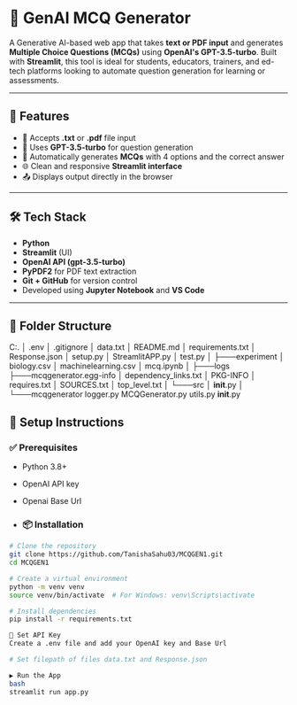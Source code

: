 # 🧠 GenAI MCQ Generator

A Generative AI-based web app that takes **text or PDF input** and generates **Multiple Choice Questions (MCQs)** using **OpenAI's GPT-3.5-turbo**.
Built with **Streamlit**, this tool is ideal for students, educators, trainers, and ed-tech platforms looking to automate question generation for learning or assessments.

---

## 🚀 Features

- 📄 Accepts **.txt** or **.pdf** file input
- 🤖 Uses **GPT-3.5-turbo** for question generation
- 🧠 Automatically generates **MCQs** with 4 options and the correct answer
- 🌐 Clean and responsive **Streamlit interface**
- 📤 Displays output directly in the browser

---

## 🛠️ Tech Stack

- **Python**
- **Streamlit** (UI)
- **OpenAI API (gpt-3.5-turbo)**
- **PyPDF2** for PDF text extraction
- **Git + GitHub** for version control
- Developed using **Jupyter Notebook** and **VS Code**

---

## 📁 Folder Structure
C:.
│   .env
│   .gitignore
│   data.txt
│   README.md
│   requirements.txt
│   Response.json
│   setup.py
│   StreamlitAPP.py
│   test.py
│
├───experiment
│       biology.csv
│       machinelearning.csv
│       mcq.ipynb
│
├───logs
├───mcqgenerator.egg-info
│       dependency_links.txt
│       PKG-INFO
│       requires.txt
│       SOURCES.txt
│       top_level.txt
│
└───src
    │   __init__.py
    │
    └───mcqgenerator
            logger.py
            MCQGenerator.py
            utils.py
            __init__.py

## 🔧 Setup Instructions

### ✅ Prerequisites

- Python 3.8+
- OpenAI API key
- Openai Base Url

- ### 📦 Installation

```bash
# Clone the repository
git clone https://github.com/TanishaSahu03/MCQGEN1.git
cd MCQGEN1

# Create a virtual environment
python -m venv venv
source venv/bin/activate  # For Windows: venv\Scripts\activate

# Install dependencies
pip install -r requirements.txt

🔑 Set API Key
Create a .env file and add your OpenAI key and Base Url

# Set filepath of files data.txt and Response.json

▶️ Run the App
bash
streamlit run app.py





